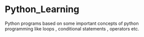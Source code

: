 # Python_Learning
Python programs based on some important concepts of python programming like loops , conditional statements , operators etc.
